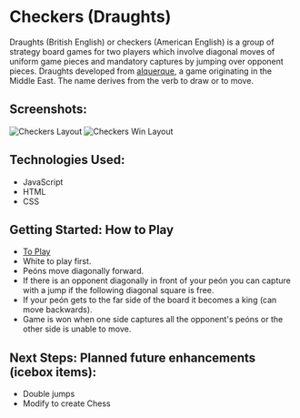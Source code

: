 # Checkers (Draughts)

 Draughts (British English) or checkers (American English) is a group of strategy board games for two players which involve diagonal moves of uniform game pieces and mandatory captures by jumping over opponent pieces. Draughts developed from [alquerque](https://en.wikipedia.org/wiki/Alquerque), a game originating in the Middle East. The name derives from the verb to draw or to move.

## Screenshots:

![Checkers Layout](https://i.imgur.com/jokmAuF.png "Checkers")
![Checkers Win Layout](https://i.imgur.com/Tdu8amy.png "Checkers Win")

## Technologies Used: 
  - JavaScript 
  - HTML
  - CSS

## Getting Started: How to Play
  - [To Play](https://loquen.github.io/checkers/)
  - White to play first.
  - Peóns move diagonally forward.
  - If there is an opponent diagonally in front of your 
    peón you can capture with a jump if the following diagonal 
    square is free.
  - If your peón gets to the far side of the board it becomes a 
    king (can move backwards).
  - Game is won when one side captures all the opponent's 
    peóns or the other side is unable to move.

## Next Steps: Planned future enhancements (icebox items):
  - Double jumps
  - Modify to create Chess
